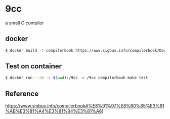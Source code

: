 # 9cc

a small C compiler 

## docker

```bash
$ docker build -t compilerbook https://www.sigbus.info/compilerbook/Dockerfile
```

## Test on container

```bash
$ docker run --rm -v $(pwd):/9cc -w /9cc compilerbook make test
```


## Reference
https://www.sigbus.info/compilerbook#%E8%91%97%E8%80%85%E3%81%AB%E3%81%A4%E3%81%84%E3%81%A6)
